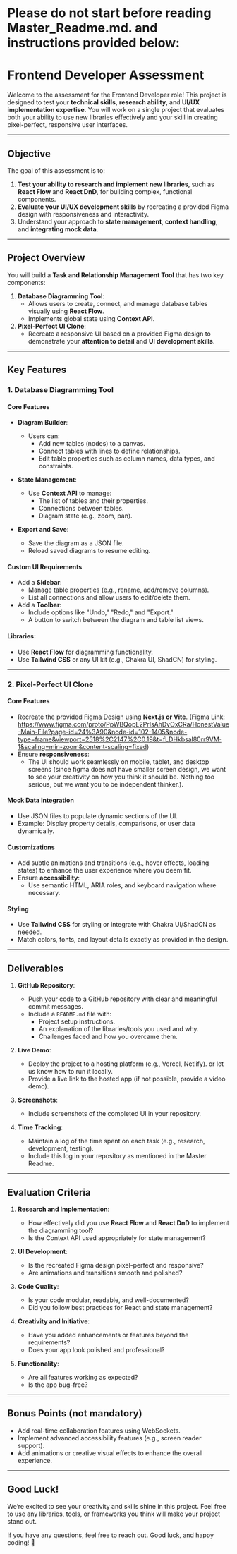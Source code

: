 # **Please do not start before reading Master_Readme.md. and instructions provided below:**


# **Frontend Developer Assessment**

Welcome to the assessment for the Frontend Developer role! This project is designed to test your **technical skills**, **research ability**, and **UI/UX implementation expertise**. You will work on a single project that evaluates both your ability to use new libraries effectively and your skill in creating pixel-perfect, responsive user interfaces.

---

## **Objective**

The goal of this assessment is to:
1. **Test your ability to research and implement new libraries**, such as **React Flow** and **React DnD**, for building complex, functional components.
2. **Evaluate your UI/UX development skills** by recreating a provided Figma design with responsiveness and interactivity.
3. Understand your approach to **state management**, **context handling**, and **integrating mock data**.

---

## **Project Overview**

You will build a **Task and Relationship Management Tool** that has two key components:
1. **Database Diagramming Tool**:
   - Allows users to create, connect, and manage database tables visually using **React Flow**.
   - Implements global state using **Context API**.
2. **Pixel-Perfect UI Clone**:
   - Recreate a responsive UI based on a provided Figma design to demonstrate your **attention to detail** and **UI development skills**.

---

## **Key Features**

### **1. Database Diagramming Tool**

#### **Core Features**
- **Diagram Builder**:
  - Users can:
    - Add new tables (nodes) to a canvas.
    - Connect tables with lines to define relationships.
    - Edit table properties such as column names, data types, and constraints.

- **State Management**:
  - Use **Context API** to manage:
    - The list of tables and their properties.
    - Connections between tables.
    - Diagram state (e.g., zoom, pan).

- **Export and Save**:
  - Save the diagram as a JSON file.
  - Reload saved diagrams to resume editing.

#### **Custom UI Requirements**
- Add a **Sidebar**:
  - Manage table properties (e.g., rename, add/remove columns).
  - List all connections and allow users to edit/delete them.
- Add a **Toolbar**:
  - Include options like "Undo," "Redo," and "Export."
  - A button to switch between the diagram and table list views.

#### **Libraries**:
- Use **React Flow** for diagramming functionality.
- Use **Tailwind CSS** or any UI kit (e.g., Chakra UI, ShadCN) for styling.

---

### **2. Pixel-Perfect UI Clone**

#### **Core Features**
- Recreate the provided [Figma Design](https://www.figma.com/proto/PpWBQopL2PrIsAhDvOxCRa/HonestValue-Main-File?page-id=24%3A90&node-id=102-1405&node-type=frame&viewport=2518%2C2147%2C0.19&t=iHGEZAiMrFpuxZbu-1&scaling=min-zoom&content-scaling=fixed) using **Next.js or Vite**.
(Figma Link: https://www.figma.com/proto/PpWBQopL2PrIsAhDvOxCRa/HonestValue-Main-File?page-id=24%3A90&node-id=102-1405&node-type=frame&viewport=2518%2C2147%2C0.19&t=fLDHkbsal80rr9VM-1&scaling=min-zoom&content-scaling=fixed)
- Ensure **responsiveness**:
  - The UI should work seamlessly on mobile, tablet, and desktop screens (since figma does not have smaller screen design, we want to see your creativity on how you think it should be. Nothing too serious, but we want you to be independent thinker.).

#### **Mock Data Integration**
- Use JSON files to populate dynamic sections of the UI.
- Example: Display property details, comparisons, or user data dynamically.

#### **Customizations**
- Add subtle animations and transitions (e.g., hover effects, loading states) to enhance the user experience where you deem fit.
- Ensure **accessibility**:
  - Use semantic HTML, ARIA roles, and keyboard navigation where necessary.

#### **Styling**
- Use **Tailwind CSS** for styling or integrate with Chakra UI/ShadCN as needed.
- Match colors, fonts, and layout details exactly as provided in the design.

---

## **Deliverables**

1. **GitHub Repository**:
   - Push your code to a GitHub repository with clear and meaningful commit messages.
   - Include a `README.md` file with:
     - Project setup instructions.
     - An explanation of the libraries/tools you used and why.
     - Challenges faced and how you overcame them.

2. **Live Demo**:
   - Deploy the project to a hosting platform (e.g., Vercel, Netlify). or let us know how to run it locally.
   - Provide a live link to the hosted app (if not possible, provide a video demo).

3. **Screenshots**:
   - Include screenshots of the completed UI in your repository.

4. **Time Tracking**:
   - Maintain a log of the time spent on each task (e.g., research, development, testing).
   - Include this log in your repository as mentioned in the Master Readme.

---

## **Evaluation Criteria**

1. **Research and Implementation**:
   - How effectively did you use **React Flow** and **React DnD** to implement the diagramming tool?
   - Is the Context API used appropriately for state management?

2. **UI Development**:
   - Is the recreated Figma design pixel-perfect and responsive?
   - Are animations and transitions smooth and polished?

3. **Code Quality**:
   - Is your code modular, readable, and well-documented?
   - Did you follow best practices for React and state management?

4. **Creativity and Initiative**:
   - Have you added enhancements or features beyond the requirements?
   - Does your app look polished and professional?

5. **Functionality**:
   - Are all features working as expected?
   - Is the app bug-free?

---

## **Bonus Points** (not mandatory)

- Add real-time collaboration features using WebSockets.
- Implement advanced accessibility features (e.g., screen reader support).
- Add animations or creative visual effects to enhance the overall experience.

---

## **Good Luck!**

We’re excited to see your creativity and skills shine in this project. Feel free to use any libraries, tools, or frameworks you think will make your project stand out.

If you have any questions, feel free to reach out. Good luck, and happy coding! 🚀
